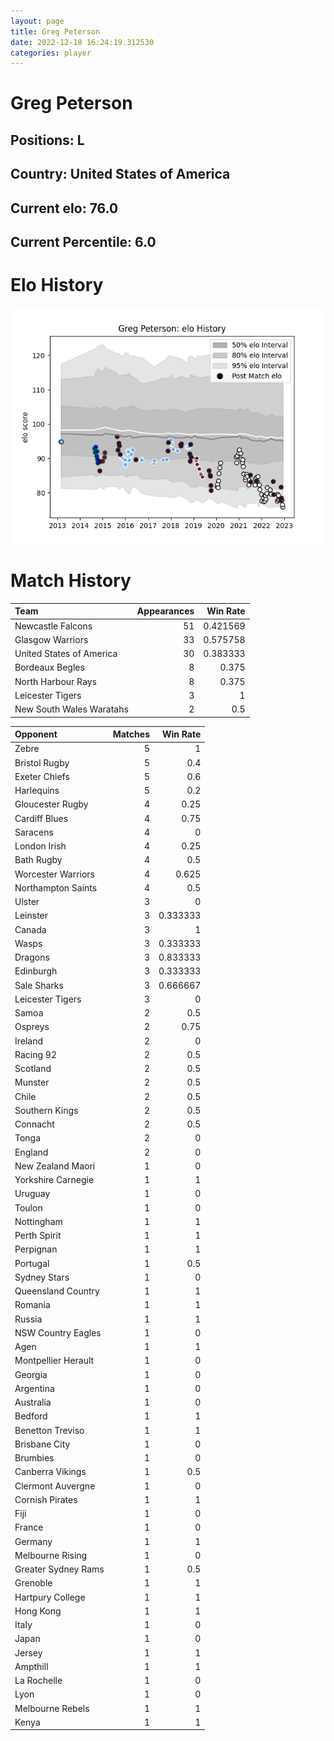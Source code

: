 ```yaml
---  
layout: page  
title: Greg Peterson  
date: 2022-12-18 16:24:19.312530  
categories: player  
---
```

# Greg Peterson

## Positions: L

## Country: United States of America

## Current elo: 76.0

## Current Percentile: 6.0

# Elo History


![elo history](history_GregPeterson.png)
# Match History


| Team                     |   Appearances |   Win Rate |
|:-------------------------|--------------:|-----------:|
| Newcastle Falcons        |            51 |   0.421569 |
| Glasgow Warriors         |            33 |   0.575758 |
| United States of America |            30 |   0.383333 |
| Bordeaux Begles          |             8 |   0.375    |
| North Harbour Rays       |             8 |   0.375    |
| Leicester Tigers         |             3 |   1        |
| New South Wales Waratahs |             2 |   0.5      |

| Opponent            |   Matches |   Win Rate |
|:--------------------|----------:|-----------:|
| Zebre               |         5 |   1        |
| Bristol Rugby       |         5 |   0.4      |
| Exeter Chiefs       |         5 |   0.6      |
| Harlequins          |         5 |   0.2      |
| Gloucester Rugby    |         4 |   0.25     |
| Cardiff Blues       |         4 |   0.75     |
| Saracens            |         4 |   0        |
| London Irish        |         4 |   0.25     |
| Bath Rugby          |         4 |   0.5      |
| Worcester Warriors  |         4 |   0.625    |
| Northampton Saints  |         4 |   0.5      |
| Ulster              |         3 |   0        |
| Leinster            |         3 |   0.333333 |
| Canada              |         3 |   1        |
| Wasps               |         3 |   0.333333 |
| Dragons             |         3 |   0.833333 |
| Edinburgh           |         3 |   0.333333 |
| Sale Sharks         |         3 |   0.666667 |
| Leicester Tigers    |         3 |   0        |
| Samoa               |         2 |   0.5      |
| Ospreys             |         2 |   0.75     |
| Ireland             |         2 |   0        |
| Racing 92           |         2 |   0.5      |
| Scotland            |         2 |   0.5      |
| Munster             |         2 |   0.5      |
| Chile               |         2 |   0.5      |
| Southern Kings      |         2 |   0.5      |
| Connacht            |         2 |   0.5      |
| Tonga               |         2 |   0        |
| England             |         2 |   0        |
| New Zealand Maori   |         1 |   0        |
| Yorkshire Carnegie  |         1 |   1        |
| Uruguay             |         1 |   0        |
| Toulon              |         1 |   0        |
| Nottingham          |         1 |   1        |
| Perth Spirit        |         1 |   1        |
| Perpignan           |         1 |   1        |
| Portugal            |         1 |   0.5      |
| Sydney Stars        |         1 |   0        |
| Queensland Country  |         1 |   1        |
| Romania             |         1 |   1        |
| Russia              |         1 |   1        |
| NSW Country Eagles  |         1 |   0        |
| Agen                |         1 |   1        |
| Montpellier Herault |         1 |   0        |
| Georgia             |         1 |   0        |
| Argentina           |         1 |   0        |
| Australia           |         1 |   0        |
| Bedford             |         1 |   1        |
| Benetton Treviso    |         1 |   1        |
| Brisbane City       |         1 |   0        |
| Brumbies            |         1 |   0        |
| Canberra Vikings    |         1 |   0.5      |
| Clermont Auvergne   |         1 |   0        |
| Cornish Pirates     |         1 |   1        |
| Fiji                |         1 |   0        |
| France              |         1 |   0        |
| Germany             |         1 |   1        |
| Melbourne Rising    |         1 |   0        |
| Greater Sydney Rams |         1 |   0.5      |
| Grenoble            |         1 |   1        |
| Hartpury College    |         1 |   1        |
| Hong Kong           |         1 |   1        |
| Italy               |         1 |   0        |
| Japan               |         1 |   0        |
| Jersey              |         1 |   1        |
| Ampthill            |         1 |   1        |
| La Rochelle         |         1 |   0        |
| Lyon                |         1 |   0        |
| Melbourne Rebels    |         1 |   1        |
| Kenya               |         1 |   1        |